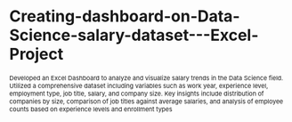 # Creating-dashboard-on-Data-Science-salary-dataset---Excel-Project
<h1 style="font-size: 11px; font-weight: normal;">Developed an Excel Dashboard to analyze and visualize salary trends in the Data Science field. Utilized a comprehensive
dataset including variables such as work year, experience level, employment type, job title, salary, and company size. Key
insights include distribution of companies by size, comparison of job titles against average salaries, and analysis of employee
counts based on experience levels and enrollment types</span>

